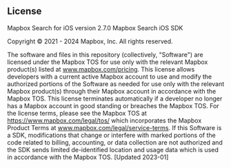 ## License

Mapbox Search for iOS version 2.7.0
Mapbox Search iOS SDK

Copyright © 2021 - 2024 Mapbox, Inc. All rights reserved.

The software and files in this repository (collectively, "Software") are licensed under the Mapbox TOS for use only with the relevant Mapbox product(s) listed at www.mapbox.com/pricing. This license allows developers with a current active Mapbox account to use and modify the authorized portions of the Software as needed for use only with the relevant Mapbox product(s) through their Mapbox account in accordance with the Mapbox TOS.  This license terminates automatically if a developer no longer has a Mapbox account in good standing or breaches the Mapbox TOS. For the license terms, please see the Mapbox TOS at https://www.mapbox.com/legal/tos/ which incorporates the Mapbox Product Terms at www.mapbox.com/legal/service-terms.  If this Software is a SDK, modifications that change or interfere with marked portions of the code related to billing, accounting, or data collection are not authorized and the SDK sends limited de-identified location and usage data which is used in accordance with the Mapbox TOS. [Updated 2023-01]
